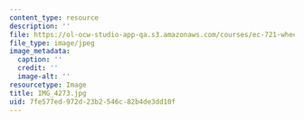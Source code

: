 ```yaml
---
content_type: resource
description: ''
file: https://ol-ocw-studio-app-qa.s3.amazonaws.com/courses/ec-721-wheelchair-design-in-developing-countries-spring-2009/7fe577ed972d23b2546c82b4de3dd10f_IMG_4273.jpg
file_type: image/jpeg
image_metadata:
  caption: ''
  credit: ''
  image-alt: ''
resourcetype: Image
title: IMG_4273.jpg
uid: 7fe577ed-972d-23b2-546c-82b4de3dd10f
---
```

